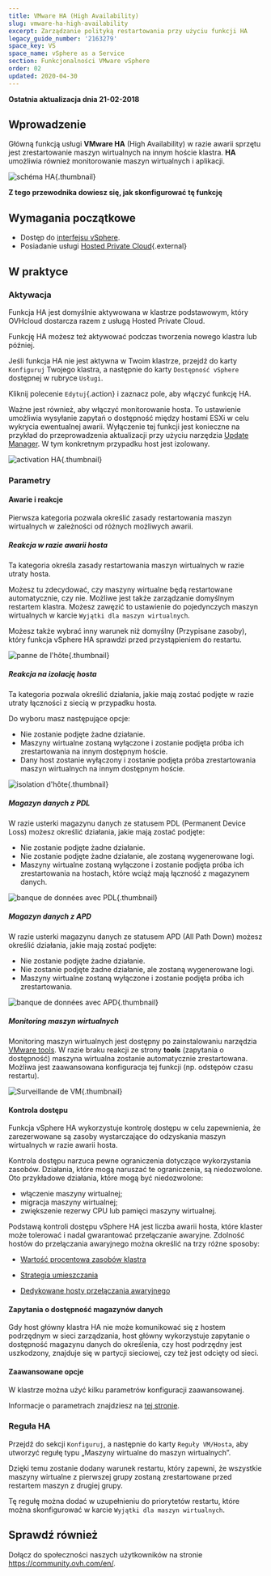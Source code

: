 ```yaml
---
title: VMware HA (High Availability)
slug: vmware-ha-high-availability
excerpt: Zarządzanie polityką restartowania przy użyciu funkcji HA
legacy_guide_number: '2163279'
space_key: VS
space_name: vSphere as a Service
section: Funkcjonalności VMware vSphere
order: 02
updated: 2020-04-30
---
```


**Ostatnia aktualizacja dnia 21-02-2018**

## Wprowadzenie

Główną funkcją usługi **VMware HA** (High Availability) w razie awarii sprzętu jest zrestartowanie maszyn wirtualnych na innym hoście klastra. **HA** umożliwia również monitorowanie maszyn wirtualnych i aplikacji.

![schéma HA](images/HA3.png){.thumbnail}

**Z tego przewodnika dowiesz się, jak skonfigurować tę funkcję**

## Wymagania początkowe

- Dostęp do [interfejsu vSphere](../polaczenie-interfejs-vsphere/).
- Posiadanie usługi [Hosted Private Cloud](https://www.ovhcloud.com/pl/enterprise/products/hosted-private-cloud/){.external}

## W praktyce

### Aktywacja

Funkcja HA jest domyślnie aktywowana w klastrze podstawowym, który OVHcloud dostarcza razem z usługą Hosted Private Cloud.

Funkcję HA możesz też aktywować podczas tworzenia nowego klastra lub później.

Jeśli funkcja HA nie jest aktywna w Twoim klastrze, przejdź do karty `Konfiguruj` Twojego klastra, a następnie do karty `Dostępność vSphere` dostępnej w rubryce `Usługi`.

Kliknij polecenie `Edytuj`{.action} i zaznacz pole, aby włączyć funkcję HA.

Ważne jest również, aby włączyć monitorowanie hosta. To ustawienie umożliwia wysyłanie zapytań o dostępność między hostami ESXi w celu wykrycia ewentualnej awarii.
Wyłączenie tej funkcji jest konieczne na przykład do przeprowadzenia aktualizacji przy użyciu narzędzia [Update Manager](../korzystanie_z_vmware_update_manager/). W tym konkretnym przypadku host jest izolowany.

![activation HA](images/HA.png){.thumbnail}


### Parametry

#### Awarie i reakcje

Pierwsza kategoria pozwala określić zasady restartowania maszyn wirtualnych w zależności od różnych możliwych awarii.

##### Reakcja w razie awarii hosta

Ta kategoria określa zasady restartowania maszyn wirtualnych w razie utraty hosta.

Możesz tu zdecydować, czy maszyny wirtualne będą restartowane automatycznie, czy nie.
Możliwe jest także zarządzanie domyślnym restartem klastra. Możesz zawęzić to ustawienie do pojedynczych maszyn wirtualnych w karcie `Wyjątki dla maszyn wirtualnych`.

Możesz także wybrać inny warunek niż domyślny (Przypisane zasoby), który funkcja vSphere HA sprawdzi przed przystąpieniem do restartu.

![panne de l'hôte](images/HAparam1.PNG){.thumbnail}

##### Reakcja na izolację hosta

Ta kategoria pozwala określić działania, jakie mają zostać podjęte w razie utraty łączności z siecią w przypadku hosta.

Do wyboru masz następujące opcje: 

- Nie zostanie podjęte żadne działanie.
- Maszyny wirtualne zostaną wyłączone i zostanie podjęta próba ich zrestartowania na innym dostępnym hoście.
- Dany host zostanie wyłączony i zostanie podjęta próba zrestartowania maszyn wirtualnych na innym dostępnym hoście.

![isolation d'hôte](images/HAparam2.PNG){.thumbnail}

##### Magazyn danych z PDL

W razie usterki magazynu danych ze statusem PDL (Permanent Device Loss) możesz określić działania, jakie mają zostać podjęte:

- Nie zostanie podjęte żadne działanie.
- Nie zostanie podjęte żadne działanie, ale zostaną wygenerowane logi.
- Maszyny wirtualne zostaną wyłączone i zostanie podjęta próba ich zrestartowania na hostach, które wciąż mają łączność z magazynem danych.

![banque de données avec PDL](images/HAparam3.PNG){.thumbnail}

##### Magazyn danych z APD

W razie usterki magazynu danych ze statusem APD (All Path Down) możesz określić działania, jakie mają zostać podjęte:

- Nie zostanie podjęte żadne działanie.
- Nie zostanie podjęte żadne działanie, ale zostaną wygenerowane logi.
- Maszyny wirtualne zostaną wyłączone i zostanie podjęta próba ich zrestartowania.

![banque de données avec APD](images/HAparam4.PNG){.thumbnail}

##### Monitoring maszyn wirtualnych

Monitoring maszyn wirtualnych jest dostępny po zainstalowaniu narzędzia [VMware tools](../instalacja_vmware_tools/).
W razie braku reakcji ze strony **tools** (zapytania o dostępność) maszyna wirtualna zostanie automatycznie zrestartowana. Możliwa jest zaawansowana konfiguracja tej funkcji (np. odstępów czasu restartu).

![Surveillande de VM](images/HAparam5.PNG){.thumbnail}

#### Kontrola dostępu

Funkcja vSphere HA wykorzystuje kontrolę dostępu w celu zapewnienia, że zarezerwowane są zasoby wystarczające do odzyskania maszyn wirtualnych w razie awarii hosta.

Kontrola dostępu narzuca pewne ograniczenia dotyczące wykorzystania zasobów. Działania, które mogą naruszać te ograniczenia, są niedozwolone. Oto przykładowe działania, które mogą być niedozwolone:

- włączenie maszyny wirtualnej;
- migracja maszyny wirtualnej;
- zwiększenie rezerwy CPU lub pamięci maszyny wirtualnej.

Podstawą kontroli dostępu vSphere HA jest liczba awarii hosta, które klaster może tolerować i nadal gwarantować przełączanie awaryjne. Zdolność hostów do przełączania awaryjnego można określić na trzy różne sposoby:

- [Wartość procentowa zasobów klastra](https://docs.vmware.com/en/VMware-vSphere/6.5/com.vmware.vsphere.avail.doc/GUID-FAFEFEFF-56F7-4CDF-A682-FC3C62A29A95.html)

- [Strategia umieszczania](https://docs.vmware.com/en/VMware-vSphere/6.5/com.vmware.vsphere.avail.doc/GUID-85D9737E-769C-40B6-AB73-F58DA1A451F0.html)

- [Dedykowane hosty przełączania awaryjnego](https://docs.vmware.com/en/VMware-vSphere/6.5/com.vmware.vsphere.avail.doc/GUID-C4F5F9EE-4235-4151-BEBE-FCB2A752407B.html)

#### Zapytania o dostępność magazynów danych

Gdy host główny klastra HA nie może komunikować się z hostem podrzędnym w sieci zarządzania, host główny wykorzystuje zapytanie o dostępność magazynu danych do określenia, czy host podrzędny jest uszkodzony, znajduje się w partycji sieciowej, czy też jest odcięty od sieci.

#### Zaawansowane opcje

W klastrze można użyć kilku parametrów konfiguracji zaawansowanej.

Informacje o parametrach znajdziesz na [tej stronie](https://docs.vmware.com/en/VMware-vSphere/6.5/com.vmware.vsphere.avail.doc/GUID-E0161CB5-BD3F-425F-A7E0-BF83B005FECA.html).

### Reguła HA

Przejdź do sekcji `Konfiguruj`, a następnie do karty `Reguły VM/Hosta`, aby utworzyć regułę typu „Maszyny wirtualne do maszyn wirtualnych”.

Dzięki temu zostanie dodany warunek restartu, który zapewni, że wszystkie maszyny wirtualne z pierwszej grupy zostaną zrestartowane przed restartem maszyn z drugiej grupy.

Tę regułę można dodać w uzupełnieniu do priorytetów restartu, które można skonfigurować w karcie `Wyjątki dla maszyn wirtualnych`.

## Sprawdź również

Dołącz do społeczności naszych użytkowników na stronie <https://community.ovh.com/en/>.
